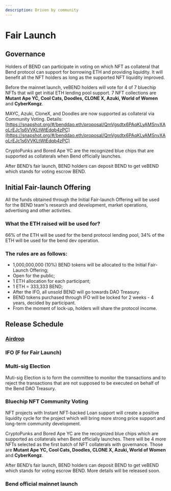 ```yaml
---
description: Driven by community
---
```


# Fair Launch

## Governance&#x20;

Holders of BEND can participate in voting on which NFT as collateral that Bend protocol can support for borrowing ETH and providing liquidity. It will benefit all the NFT holders as long as the supported NFT liquidity improved.

Before the mainnet launch, veBEND holders will vote for 4 of 7 bluechip NFTs that will get initial ETH lending pool support. 7 NFT collections are **Mutant Ape YC, Cool Cats, Doodles, CLONE X, Azuki, World of Women** and **CyberKongz**.

MAYC, Azuki, CloneX, and Doodles are now supported as collateral via Community Voting. Details: [https://snapshot.org/#/benddao.eth/proposal/QmVgsdtx6PAqKLyAMSnvXAoLrEJc1s6VVKLtWtEdqb4zPC](https://snapshot.org/#/benddao.eth/proposal/QmVgsdtx6PAqKLyAMSnvXAoLrEJc1s6VVKLtWtEdqb4zPC)

CryptoPunks and Bored Ape YC are the recognized blue chips that are supported as collaterals when Bend officially launches.&#x20;

After BEND’s fair launch, BEND holders can deposit BEND to get veBEND which stands for voting escrow BEND.&#x20;

## Initial Fair-launch Offering&#x20;

All the funds obtained through the Initial Fair-launch Offering will be used for the BEND team's research and development, market operations, advertising and other activities.&#x20;

### What the ETH raised will be used for?&#x20;

66% of the ETH will be used for the bend protocol lending pool, 34% of the ETH will be used for the bend dev operation.

### **The rules are as follows:**&#x20;

* 1,000,000,000 (10%) BEND tokens will be allocated to the Initial Fair-Launch Offering;&#x20;
* Open for the public;
* 1 ETH allocation for each participant;
* 1 ETH = 333,333 BEND;
* After the IFO, all unsold BEND will go towards DAO Treasury.&#x20;
* BEND tokens purchased through IFO will be locked for 2 weeks - 4 years, decided by participant.
* From the moment of lock-up, holders will share the protocol income.

## Release Schedule&#x20;

### [Airdrop](../airdrop.md)&#x20;

### IFO (F for Fair Launch)

### Multi-sig Election

Muti-sig Election is to form the committee to monitor the transactions and to reject the transactions that are not supposed to be executed on behalf of the Bend DAO Treasury.

### Bluechip NFT Community Voting&#x20;

NFT projects with Instant NFT-backed Loan support will create a positive liquidity cycle for the project which will bring more strong price support and long-term community development.&#x20;

CryptoPunks and Bored Ape YC are the recognized blue chips which are supported as collaterals when Bend officially launches. There will be 4 more NFTs selected as the first batch of NFT collaterals with governance. Those are **Mutant Ape YC, Cool Cats, Doodles, CLONE X, Azuki, World of Women** and **CyberKongz**.

After BEND’s fair launch, BEND holders can deposit BEND to get veBEND which stands for voting escrow BEND. More details will be released soon.

### Bend official mainnet launch
